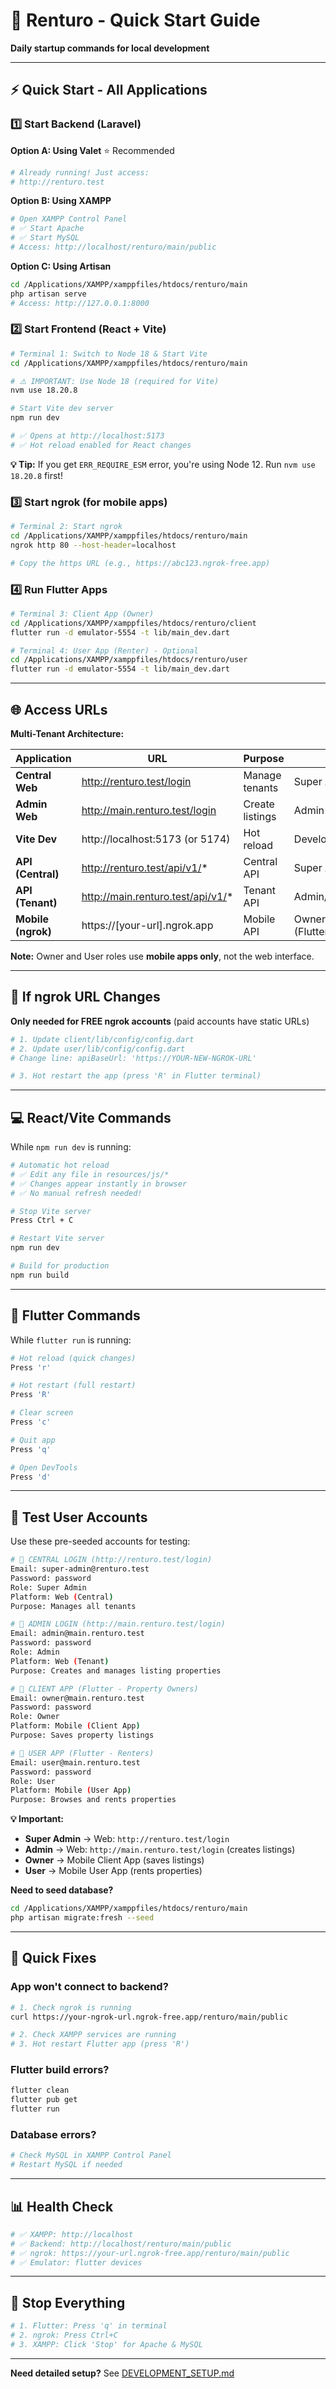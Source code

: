 # 🚀 Renturo - Quick Start Guide

**Daily startup commands for local development**

---

## ⚡ Quick Start - All Applications

### 1️⃣ Start Backend (Laravel)

**Option A: Using Valet** ⭐ Recommended
```bash
# Already running! Just access:
# http://renturo.test
```

**Option B: Using XAMPP**
```bash
# Open XAMPP Control Panel
# ✅ Start Apache
# ✅ Start MySQL
# Access: http://localhost/renturo/main/public
```

**Option C: Using Artisan**
```bash
cd /Applications/XAMPP/xamppfiles/htdocs/renturo/main
php artisan serve
# Access: http://127.0.0.1:8000
```

### 2️⃣ Start Frontend (React + Vite)
```bash
# Terminal 1: Switch to Node 18 & Start Vite
cd /Applications/XAMPP/xamppfiles/htdocs/renturo/main

# ⚠️ IMPORTANT: Use Node 18 (required for Vite)
nvm use 18.20.8

# Start Vite dev server
npm run dev

# ✅ Opens at http://localhost:5173
# ✅ Hot reload enabled for React changes
```

**💡 Tip:** If you get `ERR_REQUIRE_ESM` error, you're using Node 12. Run `nvm use 18.20.8` first!

### 3️⃣ Start ngrok (for mobile apps)
```bash
# Terminal 2: Start ngrok
cd /Applications/XAMPP/xamppfiles/htdocs/renturo/main
ngrok http 80 --host-header=localhost

# Copy the https URL (e.g., https://abc123.ngrok-free.app)
```

### 4️⃣ Run Flutter Apps
```bash
# Terminal 3: Client App (Owner)
cd /Applications/XAMPP/xamppfiles/htdocs/renturo/client
flutter run -d emulator-5554 -t lib/main_dev.dart

# Terminal 4: User App (Renter) - Optional
cd /Applications/XAMPP/xamppfiles/htdocs/renturo/user
flutter run -d emulator-5554 -t lib/main_dev.dart
```

---

## 🌐 Access URLs

**Multi-Tenant Architecture:**

| Application | URL | Purpose | User |
|-------------|-----|---------|------|
| **Central Web** | http://renturo.test/login | Manage tenants | Super Admin |
| **Admin Web** | http://main.renturo.test/login | Create listings | Admin (Web only) |
| **Vite Dev** | http://localhost:5173 (or 5174) | Hot reload | Development |
| **API (Central)** | http://renturo.test/api/v1/* | Central API | Super Admin |
| **API (Tenant)** | http://main.renturo.test/api/v1/* | Tenant API | Admin/Owner/User |
| **Mobile (ngrok)** | https://[your-url].ngrok.app | Mobile API | Owner/User (Flutter) |

**Note:** Owner and User roles use **mobile apps only**, not the web interface.

---

## 🔧 If ngrok URL Changes

**Only needed for FREE ngrok accounts** (paid accounts have static URLs)

```bash
# 1. Update client/lib/config/config.dart
# 2. Update user/lib/config/config.dart
# Change line: apiBaseUrl: 'https://YOUR-NEW-NGROK-URL'

# 3. Hot restart the app (press 'R' in Flutter terminal)
```

---

## 💻 React/Vite Commands

While `npm run dev` is running:

```bash
# Automatic hot reload
# ✅ Edit any file in resources/js/*
# ✅ Changes appear instantly in browser
# ✅ No manual refresh needed!

# Stop Vite server
Press Ctrl + C

# Restart Vite server
npm run dev

# Build for production
npm run build
```

---

## 📱 Flutter Commands

While `flutter run` is running:

```bash
# Hot reload (quick changes)
Press 'r'

# Hot restart (full restart)
Press 'R'

# Clear screen
Press 'c'

# Quit app
Press 'q'

# Open DevTools
Press 'd'
```

---

## 👤 Test User Accounts

Use these pre-seeded accounts for testing:

```bash
# 🔐 CENTRAL LOGIN (http://renturo.test/login)
Email: super-admin@renturo.test
Password: password
Role: Super Admin
Platform: Web (Central)
Purpose: Manages all tenants

# 🏢 ADMIN LOGIN (http://main.renturo.test/login)
Email: admin@main.renturo.test
Password: password
Role: Admin
Platform: Web (Tenant)
Purpose: Creates and manages listing properties

# 📱 CLIENT APP (Flutter - Property Owners)
Email: owner@main.renturo.test
Password: password
Role: Owner
Platform: Mobile (Client App)
Purpose: Saves property listings

# 📱 USER APP (Flutter - Renters)
Email: user@main.renturo.test
Password: password
Role: User
Platform: Mobile (User App)
Purpose: Browses and rents properties
```

**💡 Important:** 
- **Super Admin** → Web: `http://renturo.test/login`
- **Admin** → Web: `http://main.renturo.test/login` (creates listings)
- **Owner** → Mobile Client App (saves listings)
- **User** → Mobile User App (rents properties)

**Need to seed database?**
```bash
cd /Applications/XAMPP/xamppfiles/htdocs/renturo/main
php artisan migrate:fresh --seed
```

---

## 🐛 Quick Fixes

### App won't connect to backend?
```bash
# 1. Check ngrok is running
curl https://your-ngrok-url.ngrok-free.app/renturo/main/public

# 2. Check XAMPP services are running
# 3. Hot restart Flutter app (press 'R')
```

### Flutter build errors?
```bash
flutter clean
flutter pub get
flutter run
```

### Database errors?
```bash
# Check MySQL in XAMPP Control Panel
# Restart MySQL if needed
```

---

## 📊 Health Check

```bash
# ✅ XAMPP: http://localhost
# ✅ Backend: http://localhost/renturo/main/public
# ✅ ngrok: https://your-url.ngrok-free.app/renturo/main/public
# ✅ Emulator: flutter devices
```

---

## 🛑 Stop Everything

```bash
# 1. Flutter: Press 'q' in terminal
# 2. ngrok: Press Ctrl+C
# 3. XAMPP: Click 'Stop' for Apache & MySQL
```

---

**Need detailed setup?** See [DEVELOPMENT_SETUP.md](./DEVELOPMENT_SETUP.md)

